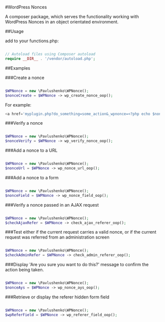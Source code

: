 #WordPress Nonces

A composer package, which serves the functionality working with WordPress Nonces in an object orientated environment.

##Usage

add to your functions.php:

```php

// Autoload files using Composer autoload
require __DIR__ . '/vendor/autoload.php';

```

##Examples

###Create a nonce

```php

$WPNonce = new \Pavlushenko\WPNonce();
$nonceCreate = $WPNonce -> wp_create_nonce_oop();

```

For example:

```php
<a href='myplugin.php?do_something=some_action&_wpnonce=<?php echo $nonceCreate; ?>'>Do some action</a>
```

###Verify a nonce

```php

$WPNonce = new \Pavlushenko\WPNonce();
$nonceVerify = $WPNonce -> wp_verify_nonce_oop();

```
###Add a nonce to a URL

```php

$WPNonce = new \Pavlushenko\WPNonce();
$nonceUrl = $WPNonce -> wp_nonce_url_oop();

```
###Add a nonce to a form

```php

$WPNonce = new \Pavlushenko\WPNonce();
$nonceField = $WPNonce -> wp_nonce_field_oop();

```
###Verify a nonce passed in an AJAX request

```php

$WPNonce = new \Pavlushenko\WPNonce();
$checkAjaxRefer = $WPNonce -> check_ajax_referer_oop();

```
###Test either if the current request carries a valid nonce, or if the current request was referred from an administration screen

```php

$WPNonce = new \Pavlushenko\WPNonce();
$checkAdminRefer = $WPNonce -> check_admin_referer_oop();

```
###Display 'Are you sure you want to do this?' message to confirm the action being taken.

```php

$WPNonce = new \Pavlushenko\WPNonce();
$nonceAys = $WPNonce -> wp_nonce_ays_oop();

```
###Retrieve or display the referer hidden form field

```php

$WPNonce = new \Pavlushenko\WPNonce();
$wpReferField = $WPNonce -> wp_referer_field_oop();

```
